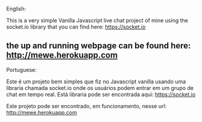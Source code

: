 English:

This is a very simple Vanilla Javascript live chat project of mine using the socket.io library that you can find here: https://socket.io

## the up and running webpage can be found here: http://mewe.herokuapp.com

Portuguese:

Este é um projeto bem simples que fiz no Javascript vanilla usando uma libraria chamada socket.io onde os usuários podem entrar em um grupo de chat em tempo real. Está libraria pode ser encontrada aqui: https://socket.io

Este projeto pode ser encontrado, em funcionamento, nesse url: http://mewe.herokuapp.com
